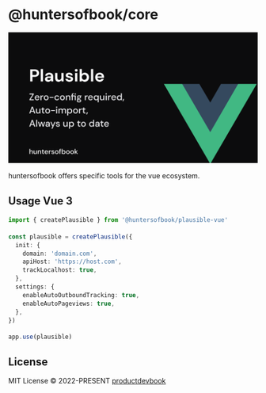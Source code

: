 # @huntersofbook/core
![alt text](https://github.com/huntersofbook/huntersofbook/blob/main/docs/public/images/plausible-vue.png?raw=true)

huntersofbook offers specific tools for the vue ecosystem.

## Usage Vue 3

```ts
import { createPlausible } from '@huntersofbook/plausible-vue'

const plausible = createPlausible({
  init: {
    domain: 'domain.com',
    apiHost: 'https://host.com',
    trackLocalhost: true,
  },
  settings: {
    enableAutoOutboundTracking: true,
    enableAutoPageviews: true,
  },
})

app.use(plausible)

```

## License

MIT License © 2022-PRESENT [productdevbook](https://github.com/productdevbook)